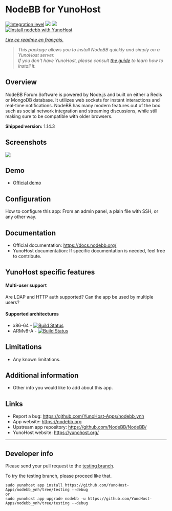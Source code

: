 # NodeBB for YunoHost

[![Integration level](https://dash.yunohost.org/integration/nodebb.svg)](https://dash.yunohost.org/appci/app/nodebb) ![](https://ci-apps.yunohost.org/ci/badges/nodebb.status.svg) ![](https://ci-apps.yunohost.org/ci/badges/nodebb.maintain.svg)  
[![Install nodebb with YunoHost](https://install-app.yunohost.org/install-with-yunohost.png)](https://install-app.yunohost.org/?app=nodebb)

*[Lire ce readme en français.](./README_fr.md)*

> *This package allows you to install NodeBB quickly and simply on a YunoHost server.  
If you don't have YunoHost, please consult [the guide](https://yunohost.org/#/install) to learn how to install it.*

## Overview
NodeBB Forum Software is powered by Node.js and built on either a Redis or MongoDB database. It utilizes web sockets for instant interactions and real-time notifications. NodeBB has many modern features out of the box such as social network integration and streaming discussions, while still making sure to be compatible with older browsers.

**Shipped version:** 1.14.3

## Screenshots

![](https://nodebb.org/assets/gallery/responsive.png)

## Demo

* [Official demo](https://community.nodebb.org/)

## Configuration

How to configure this app: From an admin panel, a plain file with SSH, or any other way.

## Documentation

 * Official documentation: https://docs.nodebb.org/
 * YunoHost documentation: If specific documentation is needed, feel free to contribute.

## YunoHost specific features

#### Multi-user support

Are LDAP and HTTP auth supported?
Can the app be used by multiple users?

#### Supported architectures

* x86-64 - [![Build Status](https://ci-apps.yunohost.org/ci/logs/nodebb%20%28Apps%29.svg)](https://ci-apps.yunohost.org/ci/apps/nodebb/)
* ARMv8-A - [![Build Status](https://ci-apps-arm.yunohost.org/ci/logs/nodebb%20%28Apps%29.svg)](https://ci-apps-arm.yunohost.org/ci/apps/nodebb/)

## Limitations

* Any known limitations.

## Additional information

* Other info you would like to add about this app.

## Links

 * Report a bug: https://github.com/YunoHost-Apps/nodebb_ynh
 * App website: https://nodebb.org
 * Upstream app repository: https://github.com/NodeBB/NodeBB/
 * YunoHost website: https://yunohost.org/

---

## Developer info

Please send your pull request to the [testing branch](https://github.com/YunoHost-Apps/nodebb_ynh/tree/testing).

To try the testing branch, please proceed like that.
```
sudo yunohost app install https://github.com/YunoHost-Apps/nodebb_ynh/tree/testing --debug
or
sudo yunohost app upgrade nodebb -u https://github.com/YunoHost-Apps/nodebb_ynh/tree/testing --debug
```
